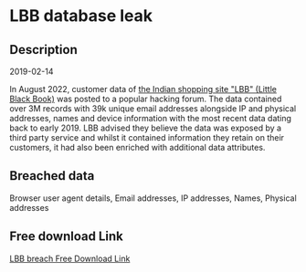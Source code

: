 # LBB database leak

## Description

2019-02-14

In August 2022, customer data of <a href="https://lbb.in/" target="_blank" rel="noopener">the Indian shopping site &quot;LBB&quot; (Little Black Book)</a> was posted to a popular hacking forum. The data contained over 3M records with 39k unique email addresses alongside IP and physical addresses, names and device information with the most recent data dating back to early 2019. LBB advised they believe the data was exposed by a third party service and whilst it contained information they retain on their customers, it had also been enriched with additional data attributes.

## Breached data

Browser user agent details, Email addresses, IP addresses, Names, Physical addresses

## Free download Link

[LBB breach Free Download Link](https://link-to.net/1229997/460.1616449475099/dynamic/?r=aHR0cHM6Ly93d3cubWVkaWFmaXJlLmNvbS92aWV3L3c5QmxkVXhKQTA4eFl6Zi9sYmIuaW4vZmlsZQ==)